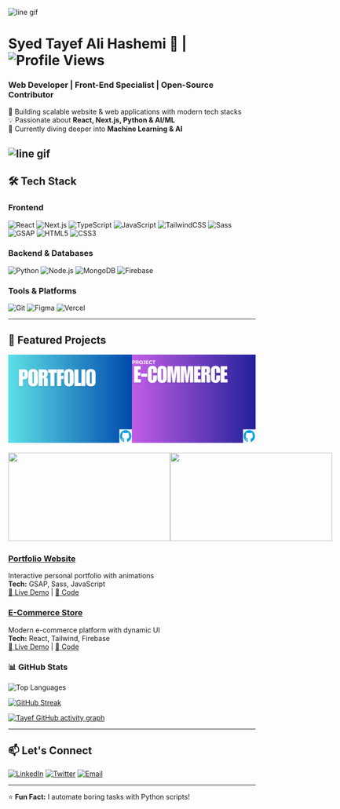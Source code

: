 ![line gif](https://github.com/user-attachments/assets/27a9d306-fc26-47ea-8589-56952babfd75)

# Syed Tayef Ali Hashemi 👋 |__![Profile Views](https://komarev.com/ghpvc/?username=syedtayefali369&color=blue)__


### Web Developer | Front-End Specialist | Open-Source Contributor

🚀 Building scalable website & web applications with modern tech stacks  
💡 Passionate about **React, Next.js, Python & AI/ML**  
🌱 Currently diving deeper into **Machine Learning & AI**  

![line gif](https://github.com/user-attachments/assets/369c567f-f9c2-4a8b-b265-eef2837d0b65)
---

## 🛠 Tech Stack

### **Frontend**
![React](https://img.shields.io/badge/React-20232A?logo=react&logoColor=61DAFB)
![Next.js](https://img.shields.io/badge/Next.js-000000?logo=nextdotjs&logoColor=white)
![TypeScript](https://img.shields.io/badge/TypeScript-3178C6?logo=typescript&logoColor=white)
![JavaScript](https://img.shields.io/badge/JavaScript-F7DF1E?logo=javascript&logoColor=black)
![TailwindCSS](https://img.shields.io/badge/Tailwind_CSS-38B2AC?logo=tailwind-css&logoColor=white)
![Sass](https://img.shields.io/badge/Sass-CC6699?logo=sass&logoColor=white)
![GSAP](https://img.shields.io/badge/GSAP-88CE02?logo=greensock&logoColor=white)
![HTML5](https://img.shields.io/badge/HTML5-E34F26?logo=html5&logoColor=white)
![CSS3](https://img.shields.io/badge/CSS3-1572B6?logo=css3&logoColor=white)

### **Backend & Databases**
![Python](https://img.shields.io/badge/Python-3776AB?logo=python&logoColor=white)
![Node.js](https://img.shields.io/badge/Node.js-339933?logo=nodedotjs&logoColor=white)
![MongoDB](https://img.shields.io/badge/MongoDB-47A248?logo=mongodb&logoColor=white)
![Firebase](https://img.shields.io/badge/Firebase-FFCA28?logo=firebase&logoColor=black)

### **Tools & Platforms**
![Git](https://img.shields.io/badge/Git-F05032?logo=git&logoColor=white)
![Figma](https://img.shields.io/badge/Figma-F24E1E?logo=figma&logoColor=white)
![Vercel](https://img.shields.io/badge/Vercel-000000?logo=vercel&logoColor=white)

---

## 🚀 Featured Projects

  <div align="center" style="display: flex;">
    <a href="https://github.com">
        <img src="./assets/PORTFOLIO.png" width=330 height=180/>
    </a>
    <a href="https://github.com/">
        <img src="./assets/E-com.png" width=330 height=180/>
    </a>
</div>
<br/>
<div align="center" style="display: flex;">
    <a href="https://github.com/">
        <img src="./assets/meowrch.png" width=330 height=180/>
    </a>
    <a href="https://github.com/">
        <img src="./assets/telegram-bots.png" width=330 height=180/>
    </a>
</div>

### [Portfolio Website](https://mohammad-tayef-github-io.vercel.app/)
Interactive personal portfolio with animations  
**Tech:** GSAP, Sass, JavaScript  
[🔗 Live Demo](https://mohammad-tayef-github-io.vercel.app/) | [📂 Code](https://github.com/syedtayefali369/Syed-Tayef.Portfolio.github.io)

### [E-Commerce Store](https://syedtayefali369.github.io/E-Commerce-website.github.io/)
Modern e-commerce platform with dynamic UI  
**Tech:** React, Tailwind, Firebase  
[🔗 Live Demo](https://syedtayefali369.github.io/e-commerce-website.github.io/) | [📂 Code](https://github.com/syedtayefali369/e-commerce-website.github.io)

### 📊 GitHub Stats

![Top Languages](https://github-readme-stats.vercel.app/api/top-langs/?username=syedtayefali369&layout=compact&theme=tokyonight)

[![GitHub Streak](https://streak-stats.demolab.com/?user=syedtayefali369)](https://git.io/streak-stats)

[![Tayef GitHub activity graph](https://github-readme-activity-graph.vercel.app/graph?username=syedtayefali369&theme=github-compact&bg_color=000000&line=009A22&point=98FB98&color=00FF2B&title_color=00FF2B&area=true)](https://github.com/ashutosh00710/github-readme-activity-graph)


---

## 📫 Let's Connect

[![LinkedIn](https://img.shields.io/badge/LinkedIn-0A66C2?logo=linkedin&logoColor=white)](https://www.linkedin.com/in/md-tayef-a68a4a352/)
[![Twitter](https://img.shields.io/badge/Twitter-1DA1F2?logo=x&logoColor=white)](https://x.com/Tay3fM6854)
[![Email](https://img.shields.io/badge/Email-D14836?logo=gmail&logoColor=white)](mailto:tayefrules@gmail.com)

---

⭐ **Fun Fact:** I automate boring tasks with Python scripts!
